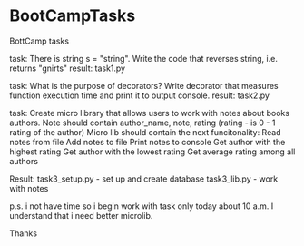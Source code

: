 # BootCampTasks
BottCamp tasks

task: 
There is string s = "string". Write the code that reverses string, i.e. returns "gnirts"
result:
task1.py

task: What is the purpose of decorators?
Write decorator that measures function execution time and print it to output console.
result:
task2.py

task:
Create micro library that allows users to work with notes about books authors. Note should contain author_name, note, rating (rating - is 0 - 1 rating of the author) Micro lib should contain the next funcitonality:
Read notes from file
Add notes to file
Print notes to console
Get author with the highest rating
Get author with the lowest rating
Get average rating among all authors

Result:
task3_setup.py - set up and create database
task3_lib.py - work with notes


p.s.
i not have time so i begin work with task only today about 10 a.m.
I understand that i need better microlib.

Thanks